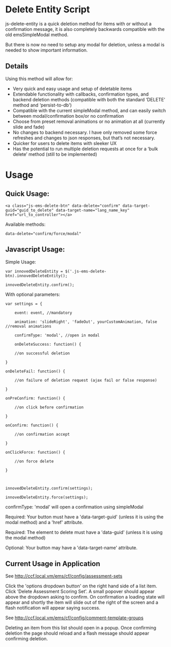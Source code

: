 
# Delete Entity Script

js-delete-entity is a quick deletion method for items with or without a confirmation message, it is also completely backwards compatible with the old emsSimpleModal method.

But there is now no need to setup any modal for deletion, unless a modal is needed to show important information.

## Details

Using this method will allow for:

 - Very quick and easy usage and setup of deletable items
 - Extendable functionality with callbacks, confirmation types, and
   backend deletion methods (compatible with both the standard ‘DELETE’
   method and ‘persist-to-db')
 - Compatible with the current simpleModal method, and can easily switch
   between modal/confirmation box/or no confirmation
 - Choose from preset removal animations or no animation at all
   (currently slide and fade)
 - No changes to backend necessary. I have only removed some force
   refreshes and changes to json responses, but that’s not necessary.
 - Quicker for users to delete items with sleeker UX
 - Has the potential to run multiple deletion requests at once for a
   ‘bulk delete’ method (still to be implemented)
  

# Usage

## Quick Usage:

    <a class="js-ems-delete-btn" data-delete="confirm" data-target-guid="guid_to_delete" data-target-name="lang_name_key" href="url_to_controller"></a>

Available methods: 

    data-delete="confirm/force/modal"

  

## Javascript Usage:


Simple Usage:

    var innovedDeleteEntity = $('.js-ems-delete-btn).innovedDeleteEntity();
    
    innovedDeleteEntity.confirm();

  

With optional parameters:

  

    var settings = {
    
	    event: event, //mandatory
	    
	    animation: 'slideRight', 'fadeOut', yourCustomAnimation, false //removal animations
	    
	    confirmType: 'modal', //open in modal
	    
	    onDeleteSuccess: function() {
	    
	    //on successful deletion
    
    }
    
    onDeleteFail: function() {
    
	    //on failure of deletion request (ajax fail or false response)
    
    }
    
    onPreConfirm: function() {
    
	    //on click before confirmation
    
    }
    
    onConfirm: function() {
    
	    //on confirmation accept
    
    }
    
    onClickForce: function() {
    
	    //on force delete
    
    }
    
      
    
    innovedDeleteEntity.confirm(settings);
    
    innovedDeleteEntity.force(settings);

  

confirmType: 'modal' will open a confirmation using simpleModal

  

Required: Your button must have a 'data-target-guid' (unless it is using the modal method) and a 'href' attribute.

Required: The element to delete must have a 'data-guid' (unless it is using the modal method)

Optional: Your button may have a 'data-target-name' attribute.

## Current Usage in Application

See http://ccf.local.vm/ems/cf/config/assessment-sets

Click the 'options dropdown button' on the right hand side of a list item. Click 'Delete Assessment Scoring Set'. A small popover should appear above the dropdown asking to confirm. On confirmation a loading state will appear and shortly the item will slide out of the right of the screen and a flash notification will appear saying success.

See http://ccf.local.vm/ems/cf/config/comment-template-groups

Deleting an item from this list should open in a popup. Once confirming deletion the page should reload and a flash message should appear confirming deletion.